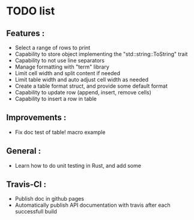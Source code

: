 # TODO list

## Features :
* Select a range of rows to print
* Capability to store object implementing the "std::string::ToString" trait
* Capability to not use line separators 
* Manage formatting with "term" library
* Limit cell width and split content if needed
* Limit table width and auto adjust cell width as needed
* Create a table format struct, and provide some default format
* Capability to update row (append, insert, remove cells)
* Capability to insert a row in table 

## Improvements :
* Fix doc test of table! macro example

## General :
* Learn how to do unit testing in Rust, and add some

## Travis-CI :
* Publish doc in github pages
* Automatically publish API documentation with travis after each successfull build
